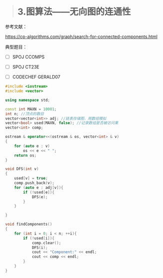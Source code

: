 > # 3.图算法——无向图的连通性

参考文献：

<https://cp-algorithms.com/graph/search-for-connected-components.html>

典型题目：

- [ ] SPOJ CCOMPS
- [ ] SPOJ CT23E
- [ ] CODECHEF GERALD07



```c++
#include <iostream>
#include <vector>

using namespace std;

const int MAXN = 10001;
int n; //顶点的数目
vector<vector<int>> adj; //链表存储图，用数组模拟
vector<bool> used(MAXN, false); //记录数组是否被访问果
vector<int> comp; 

ostream & operator<<(ostream & os, vector<int> & v)
{
    for (auto e : v)
        os << e << " ";
    return os;
}

void DFS(int v)
{
    used[v] = true;
    comp.push_back(v);
    for (auto e : adj[v]){
        if (!used[e]){
            DFS(e);
        }
    }

}

void findComponents()
{
    for (int i = 0; i < n; ++i){
        if (!used[i]){
            comp.clear();
            DFS(i);
            cout << "Component:" << endl;
            cout << comp << endl;
        }
    }
}


```



